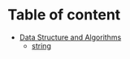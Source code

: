 # Table of content

* [Data Structure and Algorithms](DataStruct&Algorithm/README.md)
  * [string](DataStruct&Algorithm/string.md)

